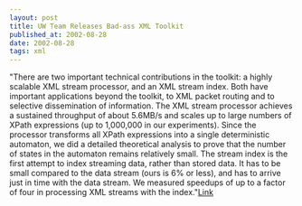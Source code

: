 ```yaml
---
layout: post
title: UW Team Releases Bad-ass XML Toolkit
published_at: 2002-08-28
date: 2002-08-28
tags: xml
---
```


"There are two important technical contributions in the toolkit: a highly scalable XML stream processor, and an XML stream index. Both have important applications beyond the toolkit, to XML packet routing and to selective dissemination of information. The XML stream processor achieves a sustained throughput of about 5.6MB/s and scales up to large numbers of XPath expressions (up to 1,000,000 in our experiments). Since the processor transforms all XPath expressions into a single deterministic automaton, we did a detailed theoretical analysis to prove that the number of states in the automaton remains relatively small. The stream index is the first attempt to index streaming data, rather than stored data. It has to be small compared to the data stream (ours is 6% or less), and has to arrive just in time with the data stream. We measured speedups of up to a factor of four in processing XML streams with the index."[Link](http://www.cs.washington.edu/homes/suciu/XMLTK/)  